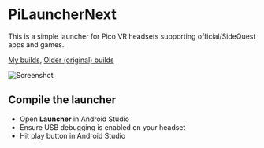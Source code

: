# PiLauncherNext
This is a simple launcher for Pico VR headsets supporting official/SideQuest apps and games.

[My builds](https://github.com/Veticia/binaries/tree/main/releases),
[Older (original) builds](https://github.com/lvonasek/binary/tree/master/QuestPiLauncher)

![Screenshot](https://github.com/Veticia/PiLauncherNext/blob/main/SCREENSHOT.png?raw=true)

## Compile the launcher
* Open **Launcher** in Android Studio
* Ensure USB debugging is enabled on your headset
* Hit play button in Android Studio
